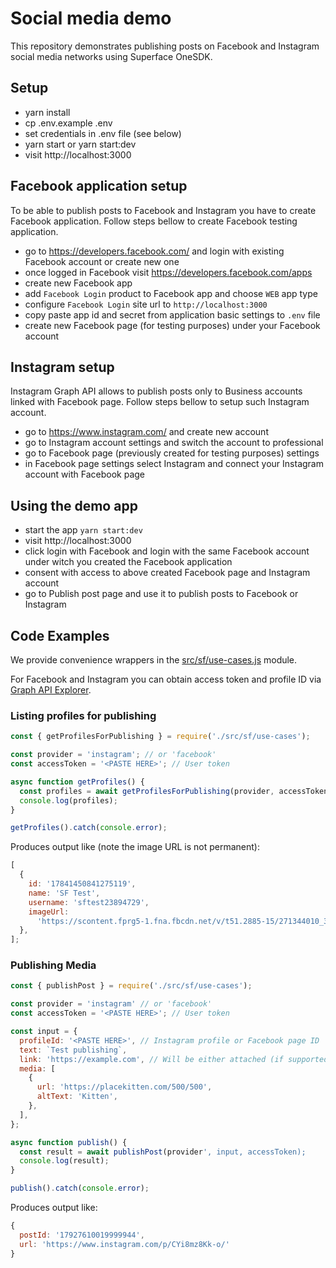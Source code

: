 # Social media demo

This repository demonstrates publishing posts on Facebook and Instagram social media networks using Superface OneSDK.

## Setup

- yarn install
- cp .env.example .env
- set credentials in .env file (see below)
- yarn start or yarn start:dev
- visit http://localhost:3000

## Facebook application setup

To be able to publish posts to Facebook and Instagram you have to create Facebook application. Follow steps bellow to create Facebook testing application.

- go to https://developers.facebook.com/ and login with existing Facebook account or create new one
- once logged in Facebook visit https://developers.facebook.com/apps
- create new Facebook app
- add `Facebook Login` product to Facebook app and choose `WEB` app type
- configure `Facebook Login` site url to `http://localhost:3000`
- copy paste app id and secret from application basic settings to `.env` file
- create new Facebook page (for testing purposes) under your Facebook account

## Instagram setup

Instagram Graph API allows to publish posts only to Business accounts linked with Facebook page. Follow steps bellow to setup such Instagram account.

- go to https://www.instagram.com/ and create new account
- go to Instagram account settings and switch the account to professional
- go to Facebook page (previously created for testing purposes) settings
- in Facebook page settings select Instagram and connect your Instagram account with Facebook page

## Using the demo app

- start the app `yarn start:dev`
- visit http://localhost:3000
- click login with Facebook and login with the same Facebook account under witch you created the Facebook application
- consent with access to above created Facebook page and Instagram account
- go to Publish post page and use it to publish posts to Facebook or Instagram

## Code Examples

We provide convenience wrappers in the [src/sf/use-cases.js](src/sf/use-cases.js) module.

For Facebook and Instagram you can obtain access token and profile ID via [Graph API Explorer](https://developers.facebook.com/tools/explorer).

### Listing profiles for publishing

```js
const { getProfilesForPublishing } = require('./src/sf/use-cases');

const provider = 'instagram'; // or 'facebook'
const accessToken = '<PASTE HERE>'; // User token

async function getProfiles() {
  const profiles = await getProfilesForPublishing(provider, accessToken);
  console.log(profiles);
}

getProfiles().catch(console.error);
```

Produces output like (note the image URL is not permanent):

```js
[
  {
    id: '17841450841275119',
    name: 'SF Test',
    username: 'sftest23894729',
    imageUrl:
      'https://scontent.fprg5-1.fna.fbcdn.net/v/t51.2885-15/271344010_301017881962514_1451837659598750738_n.jpg?_nc_cat=106&ccb=1-5&_nc_sid=86c713&_nc_ohc=IIFO9JlwScgAX9RxmG4&_nc_ht=scontent.fprg5-1.fna&edm=AJdBtusEAAAA&oh=00_AT-A2X51mPtXWdmVdj5HtcLACp6C_-89ricCvRGIAKTxbQ&oe=61E0519A',
  },
];
```

### Publishing Media

```js
const { publishPost } = require('./src/sf/use-cases');

const provider = 'instagram' // or 'facebook'
const accessToken = '<PASTE HERE>'; // User token

const input = {
  profileId: '<PASTE HERE>', // Instagram profile or Facebook page ID
  text: `Test publishing`,
  link: 'https://example.com', // Will be either attached (if supported), concatenated is text or, in case of Instagram, ignored (because IG doesn't make links in captions clickable)
  media: [
    {
      url: 'https://placekitten.com/500/500',
      altText: 'Kitten',
    },
  ],
};

async function publish() {
  const result = await publishPost(provider', input, accessToken);
  console.log(result);
}

publish().catch(console.error);
```

Produces output like:

```js
{
  postId: '17927610019999944',
  url: 'https://www.instagram.com/p/CYi8mz8Kk-o/'
}
```
